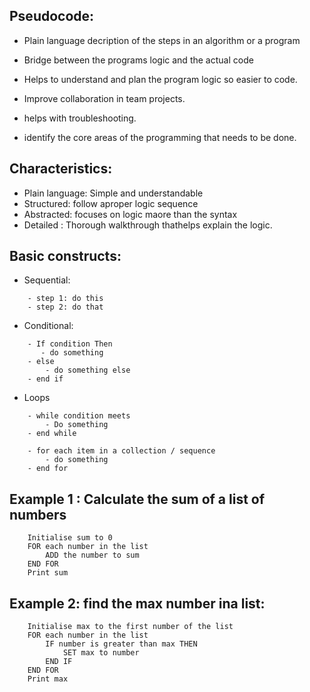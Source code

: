 

## Pseudocode:
- Plain language decription of the steps in an algorithm or a program
- Bridge between the programs logic and the actual code

- Helps to understand and plan the program logic so easier to code.
- Improve collaboration in team projects.
- helps with troubleshooting.
- identify the core areas of the programming that needs to be done.
## Characteristics:
- Plain language: Simple and understandable
- Structured: follow aproper logic sequence
- Abstracted: focuses on logic maore than the syntax
- Detailed  : Thorough walkthrough thathelps explain the logic.

## Basic constructs:
- Sequential:
~~~
    - step 1: do this
    - step 2: do that
~~~
- Conditional:
~~~
    - If condition Then
       - do something
    - else 
        - do something else
    - end if
~~~
- Loops
~~~
    - while condition meets
        - Do something
    - end while

    - for each item in a collection / sequence
        - do something
    - end for
~~~
## Example 1 : Calculate the sum of a list of numbers
~~~
    Initialise sum to 0
    FOR each number in the list
        ADD the number to sum
    END FOR
    Print sum
~~~
## Example 2: find the max number ina list:
~~~
    Initialise max to the first number of the list
    FOR each number in the list
        IF number is greater than max THEN
            SET max to number
        END IF
    END FOR
    Print max
~~~


